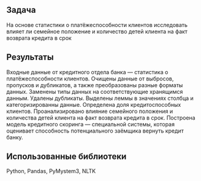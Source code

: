 ## Задача

На основе статистики о платёжеспособности клиентов исследовать влияет ли семейное положение и количество детей клиента на факт возврата кредита в срок

## Результаты

Входные данные от кредитного отдела банка  — статистика о платёжеспособности клиентов. 
Очищены данные от выбросов, пропусков и дубликатов, а также преобразованы разные форматы данных. Заменены типы данных на соответствующие хранящимся данным. Удалены дубликаты. Выделены леммы в значениях столбца и категоризированны данные.
Определена доля кредитоспособных клиентов.
Проанализировано влияние семейного положения и количества детей клиента на факт возврата кредита в срок. 
Построена модель кредитного скоринга — специальной системы, которая оценивает способность потенциального заёмщика вернуть кредит банку.

## Использованные библиотеки

Python, Pandas, PyMystem3, NLTK
